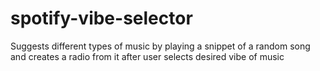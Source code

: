 # spotify-vibe-selector
Suggests different types of music by playing a snippet of a random song and creates a radio from it after user selects desired vibe of music

